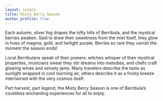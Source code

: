 ```yaml
---
layout: single
title: Misty Berry Season
author_profile: true
---
```


Each autumn, silver fog drapes the lofty hills of Berribula, and the mystical berries awaken. Said to draw their sweetness from the mist itself, they glow in hues of magma, gold, and twilight purple. Berries so rare they vanish the moment the season ends!

Local Berribulans speak of their powers: witches whisper of their mystical properties, musicians swear they stir dreams into melodies, and chefs craft glowing wines and velvety jams. Many travelers describe the taste as sunlight wrapped in cool morning air, others describe it as a frosty breeze intertwined with the very cosmos itself. 

Part harvest, part legend, the Misty Berry Season is one of Berribula’s countless enchanting experiences for all to enjoy.